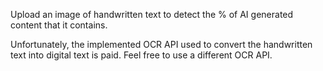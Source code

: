 Upload an image of handwritten text to detect the % of AI generated content that it contains.

Unfortunately, the implemented OCR API used to convert the handwritten text into digital text is paid. Feel free to use a different OCR API.
